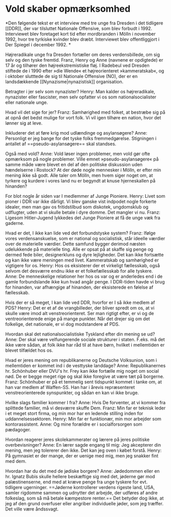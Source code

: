 # Vold skaber opmærksomhed 

*Den følgende tekst er et interview med tre unge fra Dresden i det tidligere [[DDR]], der var tilsluttet Nationale Offensive, som blev forbudt i 1992. Interviewet blev foretaget kort tid efter mordbranden i Mölln i november 1992, hvor tre tyrkiske kvinder blev dræbt. Interviewet blev offentliggjort i Der Spiegel i december 1992. *

 Højreradikale unge fra Dresden fortæller om deres verdensbillede, om sig selv og den tyske fremtid. Franz, Henry og Anne (navnene er opdigtede) er 17 år og tilhører den højreekstremistiske fløj. I Radebeul ved Dresden stiftede de i 1990 efter »die Wende« et højreorienteret »kammeratskab«, og i oktober slutttede de sig til Nationale Offensive (NO), der er en landsdækkende [[Nynazisme|nynazistisk]] organisation. 

 Betragter i jer selv som nynazister? Henry: Man kalder os højreradikale, nynazister eller fascister, men selv opfatter vi os som nationalsocialister eller nationale unge. 

 Hvad vil det sige for jer? Franz: Samhørighed med folket, at bestræbe sig på at opnå det bedst mulige for vort folk. Vi vil igen tilhøre en nation, hvor det lønner sig at leve. 

 Inkluderer det at føre krig mod udlændinge og asylansøgere? Anne: Personligt er jeg bange for det tyske folks fremmedgørelse. Stigningen i antallet af ==pseudo-asylansøgere== skal standses. 

 Også med vold? Anne: Vold løser ingen problemer, men vold gør ofte opmærksom på nogle problemer. Ville emnet »pseudo-asylansøgere« på samme måde være blevet en del af den politiske diskussion uden hændelserne i Rostock? At der døde nogle mennesker i Mölln, er efter min mening ikke så godt. Alle taler om Mölln, men hvem siger noget om, at tyrkere og kurdere i vores land nu er begyndt at knuse hjerneskallen på hinanden? 

 For blot nogle år siden var I medlemmer af Junge Pioniere. Henry: Livet som pioner i DDR var ikke dårligt. Vi blev ganske vist indpodet nogle forkerte idealer, men man gav os fritidstilbud som diskotek, ungdomsklub og udflugter, uden at vi skulle betale i dyre domme. Det mangler vi nu. Franz: Ligesom Hitler-Jugend lykkedes det Junge Pioniere at få de unge væk fra gaderne. 

 Hvad er det, I ikke kan lide ved det forbundstyske system? Franz: Ifølge vores verdensanskuelse, som er national og socialistisk, står ideelle værdier over de materielle værdier. Dette samfund bygger derimod næsten udelukkende på materielle ting. Alle er opsat på at skaffe sig penge og dermed fede biler, designerkluns og dyre lejligheder. Det kan ikke fortsætte og kan ikke være meningen med livet. Kammeratskab og samhørighed er vigtigere for os. Henry: Hos os eksisterer der et virkeligt fællesskab, også selvom det desværre endnu ikke er et folkefællesskab for alle tyskere. Anne: De menneskelige relationer her hos os var og er anderledes end i de gamle forbundslande ikke kun hvad angår penge. I DDR-tiden havde vi brug for hinanden, var afhængige af hinanden, der eksisterede en følelse af fællesskab. 

Hvis der er så meget, I kan lide ved DDR, hvorfor er I så ikke medlem af PDS? Henry: Det er et af de vrangbilleder, der bliver spredt om os, at vi skulle være imod alt venstreorienteret. Ser man rigtigt efter, er vi og de ventreorienterede enige på mange punkter. Når det drejer sig om det folkelige, det nationale, er vi dog modstandere af PDS. 

Hvordan skal det nationalsocialistiske Tyskland efter din mening se ud? Anne: Der skal være velfungerende sociale strukturer i staten. F.eks. må det ikke være sådan, at folk ikke har råd til at have børn, hvilket i mellemtiden er blevet tilfældet hos os. 

Hvad er jeres mening om republikanerne og Deutsche Volksunion, som i mellemtiden er kommet ind i de vesttyske landdage? Anne: Republikanernes hr. Schönhuber eller DVU's hr. Frey kan ikke fortælle mig noget om social nød. De er begge meget rige og skal ikke foregive at være tæt på borgerne. Franz: Schönhuber er på et temmelig sent tidspunkt kommet i tanke om, at han var medlem af Waffen-SS. Han har i årevis repræsenteret venstreorienterede synspunkter, og sådan en kan vi ikke bruge. 

 Hvilke slags familier kommer I fra? Anne: Hvis De forventer, at vi kommer fra splittede familier, må vi desværre skuffe Dem. Franz: Min far er teknisk leder i et meget stort firma, og min mor har en ledende stilling inden for uddannelsessektoren. Henry: Min far er funktionær, min mor arbejder som kontorassistent. Anne: Og mine forældre er i socialforsorgen som pædagoger. 

 Hvordan reagerer jeres skolekammerater og lærere på jeres politiske overbevisninger? Anne: En lærer sagde engang til mig: Jeg akcepterer din mening, men jeg tolererer den ikke. Det kan jeg oven i købet forstå. Henry: På gymnasiet er der mange, der er uenige med mig, men jeg snakker fint med dem. 

 Hvordan har du det med de jødiske borgere? Anne: Jødedommen eller en hr. Ignatz Bubis skulle hellere beskæftige sig med det, jøderne gør mod palæstinenserne, end med at kræve penge fra unge tyskere for evt. tidligere ugerninger. ==Jøderne kontrollerer verdens rigeste land, USA, samler rigdomme sammen og udnytter det arbejde, der udføres af andre folkeslag, som så må betale kæmpestore renter.== Det betyder dog ikke, at jeg af den grund overfuser eller angriber individuelle jøder, som jeg træffer. Det ville være åndssvagt.